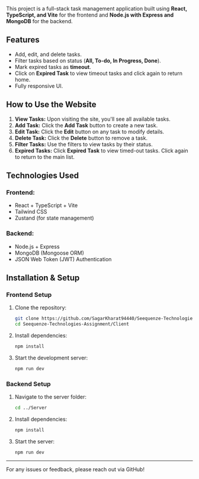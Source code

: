

This project is a full-stack task management application built using **React, TypeScript, and Vite** for the frontend and **Node.js with Express and MongoDB** for the backend.



## Features

- Add, edit, and delete tasks.
- Filter tasks based on status (**All, To-do, In Progress, Done**).
- Mark expired tasks as **timeout**.
- Click on **Expired Task** to view timeout tasks and click again to return home.
- Fully responsive UI.

## How to Use the Website

1. **View Tasks:** Upon visiting the site, you'll see all available tasks.
2. **Add Task:** Click the **Add Task** button to create a new task.
3. **Edit Task:** Click the **Edit** button on any task to modify details.
4. **Delete Task:** Click the **Delete** button to remove a task.
5. **Filter Tasks:** Use the filters to view tasks by their status.
6. **Expired Tasks:** Click **Expired Task** to view timed-out tasks. Click again to return to the main list.

## Technologies Used

### Frontend:

- React + TypeScript + Vite
- Tailwind CSS
- Zustand (for state management)

### Backend:

- Node.js + Express
- MongoDB (Mongoose ORM)
- JSON Web Token (JWT) Authentication

## Installation & Setup

### **Frontend Setup**

1. Clone the repository:
   ```sh
   git clone https://github.com/SagarKharat94440/Seequenze-Technologies-Assignment.git
   cd Seequenze-Technologies-Assignment/Client
   ```
2. Install dependencies:
   ```sh
   npm install
   ```
3. Start the development server:
   ```sh
   npm run dev
   ```

### **Backend Setup**

1. Navigate to the server folder:
   ```sh
   cd ../Server
   ```
2. Install dependencies:
   ```sh
   npm install
   ```
3. Start the server:
   ```sh
   npm run dev
   ```

---

For any issues or feedback, please reach out via GitHub!

